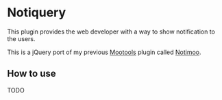 Notiquery
=======

This plugin provides the web developer with a way to show notification to the users.

This is a jQuery port of my previous [Mootools](http://www.mootools.net) plugin called [Notimoo](http://github.com/PaquitoSoft/Notimoo).


How to use
----------

TODO

